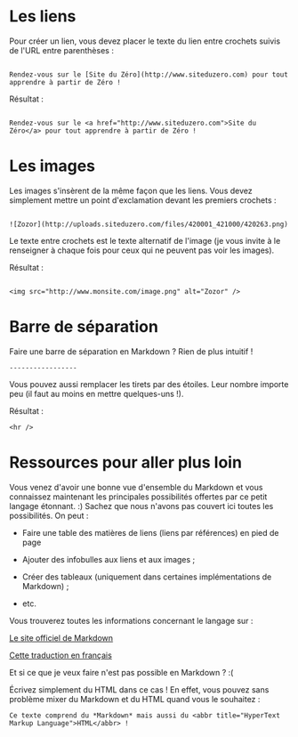 # Les liens

Pour créer un lien, vous devez placer le texte du lien entre crochets suivis de l'URL entre parenthèses :

```

Rendez-vous sur le [Site du Zéro](http://www.siteduzero.com) pour tout apprendre à partir de Zéro !

```
Résultat :
```

Rendez-vous sur le <a href="http://www.siteduzero.com">Site du Zéro</a> pour tout apprendre à partir de Zéro !

```

# Les images
Les images s'insèrent de la même façon que les liens. Vous devez simplement mettre un point d'exclamation devant les premiers crochets :
```

![Zozor](http://uploads.siteduzero.com/files/420001_421000/420263.png)

```
Le texte entre crochets est le texte alternatif de l'image (je vous invite à le renseigner à chaque fois pour ceux qui ne peuvent pas voir les images).


 Résultat :

 ```

<img src="http://www.monsite.com/image.png" alt="Zozor" />

```

# Barre de séparation
Faire une barre de séparation en Markdown ? Rien de plus intuitif !
```
-----------------
```
Vous pouvez aussi remplacer les tirets par des étoiles. Leur nombre importe peu (il faut au moins en mettre quelques-uns !).


Résultat :


```
<hr />
```
# Ressources pour aller plus loin

Vous venez d'avoir une bonne vue d'ensemble du Markdown et vous connaissez maintenant les principales possibilités offertes par ce petit langage étonnant. :) Sachez que nous n'avons pas couvert ici toutes les possibilités. On peut :

* Faire une table des matières de liens (liens par références) en pied de page

* Ajouter des infobulles aux liens et aux images ;

* Créer des tableaux (uniquement dans certaines implémentations de Markdown) ;

* etc.

Vous trouverez toutes les informations concernant le langage sur :

[Le site officiel de Markdown](https://daringfireball.net/projects/markdown/syntax)

[Cette traduction en français](http://michelf.ca/projets/php-markdown/syntaxe/)

Et si ce que je veux faire n'est pas possible en Markdown ? :(

Écrivez simplement du HTML dans ce cas ! En effet, vous pouvez sans problème mixer du Markdown et du HTML quand vous le souhaitez :
```
Ce texte comprend du *Markdown* mais aussi du <abbr title="HyperText Markup Language">HTML</abbr> !
```
